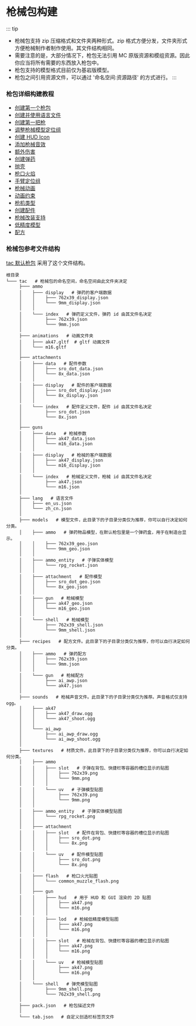 # 枪械包构建
::: tip
- 枪械包支持 zip 压缩格式和文件夹两种形式。zip 格式方便分发，文件夹形式方便枪械制作者制作使用。其文件结构相同。
- 需要注意的是，大部分情况下，枪包无法引用 MC 原版资源和模组资源。因此你应当将所有需要的东西放入枪包中。
- 枪包支持的模型格式目前仅为基岩版模型。
- 枪包之间引用资源文件，可以通过 '命名空间:资源路径' 的方式进行。
::: 
### 枪包详细构建教程
- [创建第一个枪包](/zh/gunpack/first_gunpack/)
- [创建并使用语言文件](/zh/gunpack/language/)
- [创建第一把枪](/zh/gunpack/first_gun/)
- [调整枪械模型定位组](/zh/gunpack/gun_positioning/)
- [创建 HUD Icon](/zh/gunpack/hud_icon/)
- [添加枪械音效](/zh/gunpack/gun_sound/)
- [额外伤害](/zh/gunpack/gun_extra_damage/)
- [创建弹药](/zh/gunpack/ammo/)
- [抛壳](/zh/gunpack/shell_ejection/)
- [枪口火焰](/zh/gunpack/muzzle_flash/)
- [手臂定位组](/zh/gunpack/hand_pos/)
- [枪械动画](/zh/gunpack/animation/)
- [动画约束](/zh/gunpack/ica/)
- [枪机类型](/zh/gunpack/bolt_type/)
- [创建配件](/zh/gunpack/attachment/)
- [枪械改装支持](/zh/gunpack/gun_refit/)
- [低精度模型](/zh/gunpack/lod/)
- [配方](/zh/gunpack/recipe/)
### 枪械包参考文件结构
[tac 默认枪包](https://github.com/MCModderAnchor/TACZ/tree/1.20.1/src/main/resources/assets/tacz/custom/tacz_default_gun/tacz) 采用了这个文件结构。
```
根目录
└─── tac   # 枪械包的命名空间，命名空间由此文件夹决定
     ├─── ammo
     │    ├─── display   # 弹药的客户端数据
     │    │    ├─── 762x39_display.json
     │    │    └─── 9mm_display.json
     │    │
     │    └─── index   # 弹药定义文件，弹药 id 由其文件名决定
     │         ├─── 762x39.json
     │         └─── 9mm.json
     │
     ├─── animations   # 动画文件夹
     │    ├─── ak47.gltf  # gltf 动画文件
     │    └─── m16.gltf
     │
     ├─── attachments
     │    ├─── data   # 配件参数
     │    │    ├─── sro_dot_data.json
     │    │    └─── 8x_data.json
     │    │
     │    ├─── display   # 配件的客户端数据
     │    │    ├─── sro_dot_display.json
     │    │    └─── 8x_display.json
     │    │
     │    └─── index   # 配件定义文件，配件 id 由其文件名决定
     │         ├─── sro_dot.json
     │         └─── 8x.json
     │
     ├─── guns
     │    ├─── data   # 枪械参数
     │    │    ├─── ak47_data.json
     │    │    └─── m16_data.json
     │    │
     │    ├─── display   # 枪械的客户端数据
     │    │    ├─── ak47_display.json
     │    │    └─── m16_display.json
     │    │
     │    └─── index   # 枪械定义文件，枪械 id 由其文件名决定
     │         ├─── ak47.json
     │         └─── m16.json
     │
     ├─── lang   # 语言文件
     │    ├─── en_us.json
     │    └─── zh_cn.json
     │
     ├─── models   # 模型文件，此目录下的子目录分类仅为推荐，你可以自行决定如何分类。
     │    ├─── ammo   # 弹药物品模型，在默认枪包里是一个弹药盒，用于在制造台显示。
     │    │    ├─── 762x39_geo.json
     │    │    └─── 9mm_geo.json
     │    │
     │    ├─── ammo_entity   # 子弹实体模型
     │    │    └─── rpg_rocket.json
     │    │
     │    ├─── attachment   # 配件模型
     │    │    ├─── sro_dot_geo.json
     │    │    └─── 8x_geo.json
     │    │
     │    ├─── gun   # 枪械模型
     │    │    ├─── ak47_geo.json
     │    │    └─── m16_geo.json
     │    │
     │    └─── shell   # 枪械模型
     │         ├─── 762x39_shell.json
     │         └─── 9mm_shell.json
     │
     ├─── recipes   # 配方文件。此目录下的子目录分类仅为推荐，你可以自行决定如何分类。
     │    ├─── ammo   # 弹药配方
     │    │    ├─── 762x39.json
     │    │    └─── 9mm.json
     │    │
     │    └─── gun   # 枪械配方
     │         ├─── ai_awp.json
     │         └─── ak47.json
     │
     ├─── sounds   # 枪械声音文件。此目录下的子目录分类仅为推荐。声音格式仅支持 ogg。
     │    ├─── ak47
     │    │    ├─── ak47_draw.ogg
     │    │    └─── ak47_shoot.ogg
     │    │
     │    └─── ai_awp
     │         ├─── ai_awp_draw.ogg
     │         └─── ai_awp_shoot.ogg
     │
     ├─── textures   # 材质文件。此目录下的子目录分类仅为推荐，你可以自行决定如何分类。
     │    ├─── ammo
     │    │    ├─── slot   # 子弹在背包、快捷栏等容器的槽位显示的贴图
     │    │    │    ├─── 762x39.png
     │    │    │    └─── 9mm.png
     │    │    │
     │    │    └─── uv   # 子弹模型贴图
     │    │         ├─── 762x39.png
     │    │         └─── 9mm.png
     │    │
     │    ├─── ammo_entity   # 子弹实体模型贴图
     │    │    └─── rpg_rocket.png
     │    │
     │    ├─── attachment
     │    │    ├─── slot   # 配件在背包、快捷栏等容器的槽位显示的贴图
     │    │    │    ├─── sro_dot.png
     │    │    │    └─── 8x.png
     │    │    │
     │    │    └─── uv   # 配件模型贴图
     │    │         ├─── sro_dot.png
     │    │         └─── 8x.png
     │    │
     │    ├─── flash   # 枪口火光贴图
     │    │    └─── common_muzzle_flash.png
     │    │
     │    ├─── gun
     │    │    ├─── hud   # 用于 HUD 和 GUI 渲染的 2D 贴图
     │    │    │    ├─── ak47.png
     │    │    │    └─── m16.png
     │    │    │
     │    │    ├─── lod   # 枪械低精度模型贴图
     │    │    │    ├─── ak47.png
     │    │    │    └─── m16.png
     │    │    │
     │    │    ├─── slot   # 枪械在背包、快捷栏等容器的槽位显示的贴图
     │    │    │    ├─── ak47.png
     │    │    │    └─── m16.png
     │    │    │
     │    │    └─── uv   # 枪械模型贴图
     │    │         ├─── ak47.png
     │    │         └─── m16.png
     │    │
     │    └─── shell   # 弹壳模型贴图
     │         ├─── 9mm_shell.png
     │         └─── 762x39_shell.png
     │
     ├─── pack.json   # 枪包描述文件
     │
     └─── tab.json   # 自定义创造栏标签页文件
```
